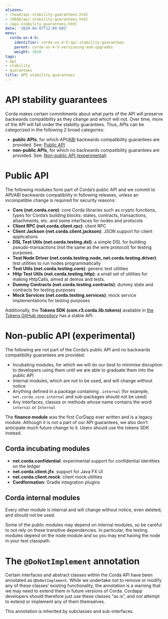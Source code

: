 ```yaml
---
aliases:
- /head/api-stability-guarantees.html
- /HEAD/api-stability-guarantees.html
- /api-stability-guarantees.html
date: '2020-04-07T12:00:00Z'
menu:
  corda-os-4-5:
    identifier: corda-os-4-5-api-stability-guarantees
    parent: corda-os-4-5-versioning-and-upgrades
    weight: 1010
tags:
- api
- stability
- guarantees
title: API stability guarantees
---
```




# API stability guarantees

Corda makes certain commitments about what parts of the API will preserve backwards compatibility as they change and
which will not. Over time, more of the API will fall under the stability guarantees. Thus, APIs can be categorized in the following 2 broad categories:


* **public APIs**, for which API/[ABI](https://en.wikipedia.org/wiki/Application_binary_interface) backwards compatibility guarantees are provided. See: [Public API](#public-api)
* **non-public APIs**, for which no backwards compatibility guarantees are provided. See: [Non-public API (experimental)](#non-public-api)



# Public API

The following modules form part of Corda’s public API and we commit to API/ABI backwards compatibility in following releases, unless an incompatible change is required for security reasons:


* **Core (net.corda.core)**: core Corda libraries such as crypto functions, types for Corda’s building blocks: states, contracts, transactions, attachments, etc. and some interfaces for nodes and protocols
* **Client RPC (net.corda.client.rpc)**: client RPC
* **Client Jackson (net.corda.client.jackson)**: JSON support for client applications
* **DSL Test Utils (net.corda.testing.dsl)**: a simple DSL for building pseudo-transactions (not the same as the wire protocol) for testing purposes.
* **Test Node Driver (net.corda.testing.node, net.corda.testing.driver)**: test utilities to run nodes programmatically
* **Test Utils (net.corda.testing.core)**: generic test utilities
* **Http Test Utils (net.corda.testing.http)**: a small set of utilities for making HttpCalls, aimed at demos and tests.
* **Dummy Contracts (net.corda.testing.contracts)**: dummy state and contracts for testing purposes
* **Mock Services (net.corda.testing.services)**: mock service implementations for testing purposes

Additionally, the **Tokens SDK (com.r3.corda.lib.tokens)** available in [the Tokens GitHub repository](https://github.com/corda/token-sdk)
has a stable API.



# Non-public API (experimental)

The following are not part of the Corda’s public API and no backwards compatibility guarantees are provided:


* Incubating modules, for which we will do our best to minimise disruption to developers using them until we are able to graduate them into the public API
* Internal modules, which are not to be used, and will change without notice
* Anything defined in a package containing `.internal` (for example, `net.corda.core.internal` and sub-packages should
not be used)
* Any interfaces, classes or methods whose name contains the word `internal` or `Internal`

The **finance module** was the first CorDapp ever written and is a legacy module. Although it is not a part of our API guarantees, we also
don’t anticipate much future change to it. Users should use the tokens SDK instead.


## Corda incubating modules


* **net.corda.confidential**: experimental support for confidential identities on the ledger
* **net.corda.client.jfx**: support for Java FX UI
* **net.corda.client.mock**: client mock utilities
* **Cordformation**: Gradle integration plugins


## Corda internal modules

Every other module is internal and will change without notice, even deleted, and should not be used.

Some of the public modules may depend on internal modules, so be careful to not rely on these transitive dependencies. In particular, the
testing modules depend on the node module and so you may end having the node in your test classpath.


# The `@DoNotImplement` annotation

Certain interfaces and abstract classes within the Corda API have been annotated
as `@DoNotImplement`. While we undertake not to remove or modify any of these classes’ existing
functionality, the annotation is a warning that we may need to extend them in future versions of Corda.
Cordapp developers should therefore just use these classes “as is”, and *not* attempt to extend or implement any of them themselves.

This annotation is inherited by subclasses and sub-interfaces.

